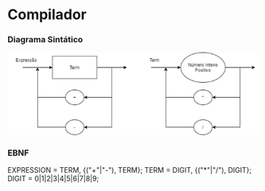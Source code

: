 # Compilador 

### Diagrama Sintático

![alt text](https://github.com/vitorsv1/Compilador/blob/v1.0/diagrama_sintatico-v2.png)

### EBNF

EXPRESSION = TERM, {("+"|"-"), TERM};
TERM = DIGIT, {("*"|"/"), DIGIT};
DIGIT = 0|1|2|3|4|5|6|7|8|9;
